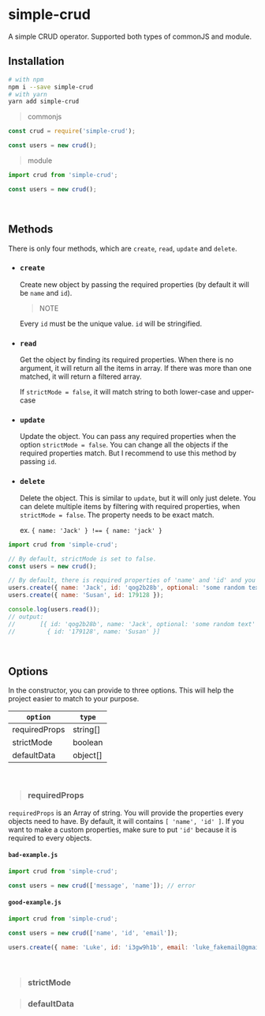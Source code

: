 # simple-crud

A simple CRUD operator. Supported both types of commonJS and module.

## Installation

```sh
# with npm
npm i --save simple-crud
# with yarn
yarn add simple-crud
```

> commonjs
```js
const crud = require('simple-crud');

const users = new crud();
```

> module
```js
import crud from 'simple-crud';

const users = new crud();
```

<br/>

## Methods

There is only four methods, which are `create`, `read`, `update` and `delete`.

- ### `create`
   Create new object by passing the required properties
   (by default it will be `name` and `id`).

   > NOTE

   Every `id` must be the unique value.
   `id` will be stringified.

- ### `read`
   Get the object by finding its required properties.
   When there is no argument, it will return all the items in array.
   If there was more than one matched, it will return a filtered array.

   If `strictMode = false`, it will match string to both lower-case and upper-case

- ### `update`
   Update the object. You can pass any required properties when the option `strictMode = false`. You can change all the objects if the required properties match. But I recommend to use this method by passing `id`.

- ### `delete`
   Delete the object. This is similar to `update`, but it will only just delete. You can delete multiple items by filtering with required properties, when `strictMode = false`.
   The property needs to be exact match.

   ex. `{ name: 'Jack' } !== { name: 'jack' }`

```js
import crud from 'simple-crud';

// By default, strictMode is set to false.
const users = new crud();

// By default, there is required properties of 'name' and 'id' and you need to include when you create new one.
users.create({ name: 'Jack', id: 'qog2b28b', optional: 'some random text'});
users.create({ name: 'Susan', id: 179128 });

console.log(users.read());
// output: 
//       [{ id: 'qog2b28b', name: 'Jack', optional: 'some random text' },
//         { id: '179128', name: 'Susan' }]
```

<br/>

## Options

In the constructor, you can provide to three options. This will help the project easier to match to your purpose.

`option` | `type`
-------|------
requiredProps| string[]
strictMode | boolean
defaultData | object[]

<br/>

> ### requiredProps

`requiredProps` is an Array of string. You will provide the properties every objects need to have.
By default, it will contains `[ 'name', 'id' ]`. If you want to make a custom properties, make sure to put `'id'` because it is required to every objects.

#### **`bad-example.js`**
```js
import crud from 'simple-crud';

const users = new crud(['message', 'name']); // error
```

#### **`good-example.js`**
```js
import crud from 'simple-crud';

const users = new crud(['name', 'id', 'email']);

users.create({ name: 'Luke', id: 'i3gw9h1b', email: 'luke_fakemail@gmail.com'});
```

<br/>

> ### strictMode



> ### defaultData


